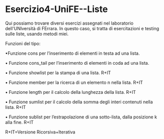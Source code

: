 # Esercizio4-UniFE--Liste
Qui possiamo trovare diversi esercizi assegnati nel laboratorio dell'UNIversità di FErrara.
In questo caso, si tratta di esercitazioni e testing sulle liste, usando metodi miei.

Funzioni del tipo:

•Funzione cons per l’inserimento di elementi in testa ad una lista.

• Funzione cons_tail per l’inserimento di elementi in coda ad una
lista.

• Funzione showlist per la stampa di una lista. R+IT

• Funzione member per la ricerca di un elemento n nella lista. R+IT

• Funzione length per il calcolo della lunghezza della lista. R+IT

• Funzione sumlist per il calcolo della somma degli interi contenuti
nella lista. R+IT

• Funzione sublist per l’estrapolazione di una sotto-lista, dalla
posizione k alla fine. R+IT


R+IT=Versione Ricorsiva+Iterativa
